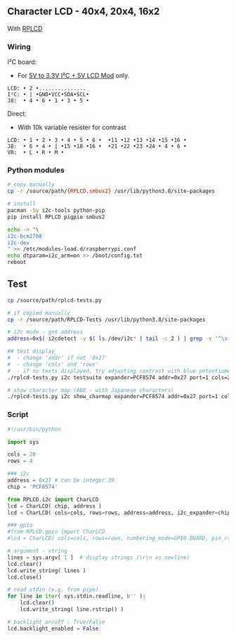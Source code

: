 ## Character LCD - 40x4, 20x4, 16x2

With [RPLCD](https://github.com/dbrgn/RPLCD)

### Wiring
I²C board:
- For [5V to 3.3V I²C + 5V LCD Mod](https://www.instructables.com/Raspberry-Pi-Using-1-I2C-LCD-Backpacks-for-1602-Sc/) only.
```
LCD: • 2 •...............
I²C: • | •GND•VCC•SDA•SCL•
J8:  • 4 • 6 • 1 • 3 • 5 •
```
Direct:
- With 10k variable resister for contrast
```
LCD: • 1 • 2 • 3 • 4 • 5 • 6 •  •11 •12 •13 •14 •15 •16 •
J8:  • 6 • 4 • | •15 •18 •16 •  •21 •22 •23 •24 • 4 • 6 •
VR:  • L • R • M •
```

### Python modules
```sh
# copy manually
cp -r /source/path/{RPLCD,smbus2} /usr/lib/python3.8/site-packages

# install
pacman -Sy i2c-tools python-pip
pip install RPLCD pigpio smbus2

echo -n "\
i2c-bcm2708
i2c-dev
" >> /etc/modules-load.d/raspberrypi.conf
echo dtparam=i2c_arm=on >> /boot/config.txt
reboot
```

## Test 
```sh
cp /source/path/rplcd-tests.py

# if copied manually
cp -r /source/path/RPLCD-Tests /usr/lib/python3.8/site-packages

# i2c mode - get address
address=0x$( i2cdetect -y $( ls /dev/i2c* | tail -c 2 ) | grep -v '^\s' | cut -d' ' -f2- | tr -d ' \-' | grep . )

## test display
#  - change 'addr' if not '0x27'
#  - change 'cols' and 'rows'
#  - if no texts displayed, try adjusting contrast with blue potentiometer on i2c board
./rplcd-tests.py i2c testsuite expander=PCF8574 addr=0x27 port=1 cols=20 rows=4

# show character map (A00 - with Japanese characters)
./rplcd-tests.py i2c show_charmap expander=PCF8574 addr=0x27 port=1 cols=20 rows=4
```

### Script
```py
#!/usr/bin/python

import sys

cols = 20
rows = 4

### i2c
address = 0x27 # can be integer 39
chip = 'PCF8574'

from RPLCD.i2c import CharLCD
lcd = CharLCD( chip, address )
lcd = CharLCD( cols=cols, rows=rows, address=address, i2c_expander=chip )

### gpio
#from RPLCD.gpio import CharLCD
#lcd = CharLCD( cols=cols, rows=rows, numbering_mode=GPIO.BOARD, pin_rs=15, pin_rw=18, pin_e=16, pins_data=[21, 22, 23, 24] )

# argument - string
lines = sys.argv[ 1 ]  # display strings (\r\n as newline)
lcd.clear()
lcd.write_string( lines )
lcd.close()

# read stdin (e.g. from pipe)
for line in iter( sys.stdin.readline, b'' ):
    lcd.clear()
    lcd.write_string( line.rstrip() )

# backlight on/off : True/False
lcd.backlight_enabled = False
```
